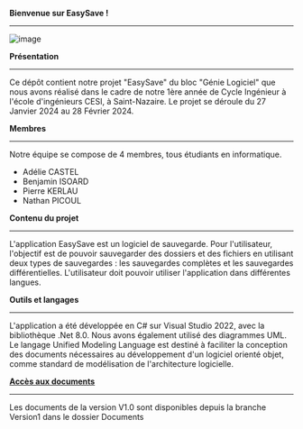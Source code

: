 **Bienvenue sur EasySave !**
____________________________________________________________________________________________________________________________________________________

![image](https://github.com/user-attachments/assets/665ab455-ec8a-4c30-9b71-1af4b699083f)

**Présentation**
____________________________________________________________________________________________________________________________________________________

Ce dépôt contient notre projet "EasySave" du bloc "Génie Logiciel" que nous avons réalisé dans le cadre de notre 1ère année de Cycle Ingénieur à l'école d'ingénieurs CESI, à Saint-Nazaire.
Le projet se déroule du 27 Janvier 2024 au 28 Février 2024.

**Membres**
____________________________________________________________________________________________________________________________________________________

Notre équipe se compose de 4 membres, tous étudiants en informatique. 
- Adélie CASTEL
- Benjamin ISOARD
- Pierre KERLAU
- Nathan PICOUL

**Contenu du projet**
____________________________________________________________________________________________________________________________________________________

L'application EasySave est un logiciel de sauvegarde. Pour l'utilisateur, l'objectif est de pouvoir sauvegarder des dossiers et des fichiers en utilisant deux types de sauvegardes : les sauvegardes complètes et les sauvegardes différentielles. 
L'utilisateur doit pouvoir utiliser l'application dans différentes langues.

**Outils et langages** 
____________________________________________________________________________________________________________________________________________________

L'application a été développée en C# sur Visual Studio 2022, avec la bibliothèque .Net 8.0. 
Nous avons également utilisé des diagrammes UML. Le langage Unified Modeling Language est destiné à faciliter la conception des documents nécessaires au développement d'un logiciel orienté objet, comme standard de modélisation de l'architecture logicielle.

<a href="https://github.com/PierreKerlau/G2_EasySave/tree/main/Documents">**Accès aux documents**</a>
____________________________________________________________________________________________________________________________________________________
Les documents de la version V1.0 sont disponibles depuis la branche Version1 dans le dossier Documents
